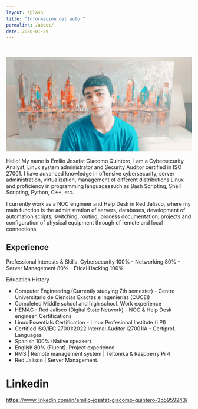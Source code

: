```yaml
---
layout: splash
title: "Información del autor"
permalink: /about/
date: 2020-01-29
---
```


<br>

<p align="center">
<img src="/assets/images/about/photo-portada.jpeg">
</p>

Hello! My name is Emilio Josafat Giacomo Quintero, I am a Cybersecurity Analyst, Linux system administrator and Security Auditor certified in ISO 27001. I have advanced knowledge in offensive cybersecurity, server administration, virtualization, management of different distributions Linux and proficiency in programming languages ​​such as Bash Scripting, Shell Scripting, Python, C++, etc.

I currently work as a NOC engineer and Help Desk in Red Jalisco, where my main function is the administration of servers, databases, development of automation scripts, switching, routing, process documentation, projects and configuration of physical equipment through of remote and local connections.
</p>


## Experience

Professional interests & Skills: Cybersecurity 100% - Networking 80% - Server Management 80% - Etical Hacking 100%


Education History
- Computer Engineering (Currently studying 7th semester) - Centro Universitario de Ciencias Exactas e Ingenierías (CUCEI)
- Completed Middle school and high school.
Work experience
- HEMAC - Red Jalisco (Digital State Network) - NOC & Help Desk engineer.
Certifications
- Linux Essentials Certification - Linux Profesional Institute (LPI)
- Certified ISO/IEC 27001:2022 Internal Auditor I27001IA - Certiprof.
Languages
- Spanish 100% (Native speaker)
- English 80% (Fluent).
Project experience
- RMS | Remote management system | Teltonika & Raspberry Pi 4
- Red Jalisco | Server Management.

# Linkedin

https://www.linkedin.com/in/emilio-josafat-giacomo-quintero-3b5959243/

